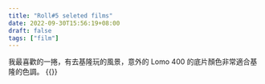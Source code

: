 ```yaml
---
title: "Roll#5 seleted films"
date: 2022-09-30T15:56:19+08:00
draft: false
tags: ["film"]
---
```

我最喜歡的一捲，有去基隆玩的風景，意外的 Lomo 400 的底片顏色非常適合基隆的色調。
{{<gallery roll-5-seleted-films>}}



